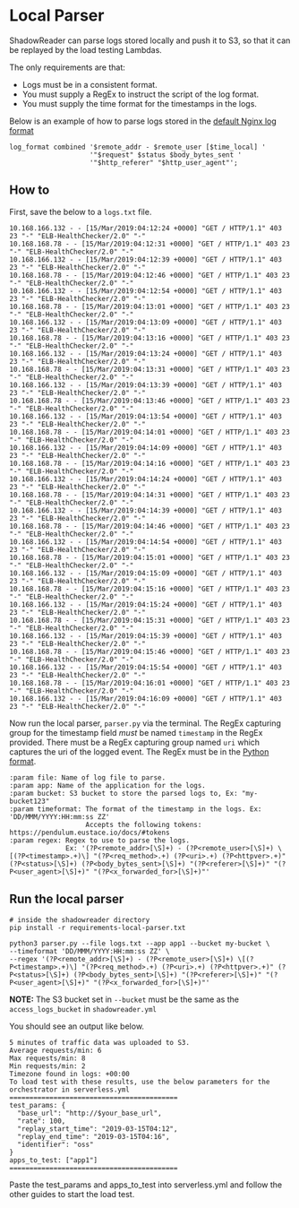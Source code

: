 # Local Parser

ShadowReader can parse logs stored locally and push it to S3, so that it can be replayed by the load testing Lambdas.


The only requirements are that:
- Logs must be in a consistent format.
- You must supply a RegEx to instruct the script of the log format.
- You must supply the time format for the timestamps in the logs.

Below is an example of how to parse logs stored in the [default Nginx log format](https://docs.nginx.com/nginx/admin-guide/monitoring/logging/)
```
log_format combined '$remote_addr - $remote_user [$time_local] '
                    '"$request" $status $body_bytes_sent '
                    '"$http_referer" "$http_user_agent"';
```

## How to
First, save the below to a `logs.txt` file.
```
10.168.166.132 - - [15/Mar/2019:04:12:24 +0000] "GET / HTTP/1.1" 403 23 "-" "ELB-HealthChecker/2.0" "-"
10.168.168.78 - - [15/Mar/2019:04:12:31 +0000] "GET / HTTP/1.1" 403 23 "-" "ELB-HealthChecker/2.0" "-"
10.168.166.132 - - [15/Mar/2019:04:12:39 +0000] "GET / HTTP/1.1" 403 23 "-" "ELB-HealthChecker/2.0" "-"
10.168.168.78 - - [15/Mar/2019:04:12:46 +0000] "GET / HTTP/1.1" 403 23 "-" "ELB-HealthChecker/2.0" "-"
10.168.166.132 - - [15/Mar/2019:04:12:54 +0000] "GET / HTTP/1.1" 403 23 "-" "ELB-HealthChecker/2.0" "-"
10.168.168.78 - - [15/Mar/2019:04:13:01 +0000] "GET / HTTP/1.1" 403 23 "-" "ELB-HealthChecker/2.0" "-"
10.168.166.132 - - [15/Mar/2019:04:13:09 +0000] "GET / HTTP/1.1" 403 23 "-" "ELB-HealthChecker/2.0" "-"
10.168.168.78 - - [15/Mar/2019:04:13:16 +0000] "GET / HTTP/1.1" 403 23 "-" "ELB-HealthChecker/2.0" "-"
10.168.166.132 - - [15/Mar/2019:04:13:24 +0000] "GET / HTTP/1.1" 403 23 "-" "ELB-HealthChecker/2.0" "-"
10.168.168.78 - - [15/Mar/2019:04:13:31 +0000] "GET / HTTP/1.1" 403 23 "-" "ELB-HealthChecker/2.0" "-"
10.168.166.132 - - [15/Mar/2019:04:13:39 +0000] "GET / HTTP/1.1" 403 23 "-" "ELB-HealthChecker/2.0" "-"
10.168.168.78 - - [15/Mar/2019:04:13:46 +0000] "GET / HTTP/1.1" 403 23 "-" "ELB-HealthChecker/2.0" "-"
10.168.166.132 - - [15/Mar/2019:04:13:54 +0000] "GET / HTTP/1.1" 403 23 "-" "ELB-HealthChecker/2.0" "-"
10.168.168.78 - - [15/Mar/2019:04:14:01 +0000] "GET / HTTP/1.1" 403 23 "-" "ELB-HealthChecker/2.0" "-"
10.168.166.132 - - [15/Mar/2019:04:14:09 +0000] "GET / HTTP/1.1" 403 23 "-" "ELB-HealthChecker/2.0" "-"
10.168.168.78 - - [15/Mar/2019:04:14:16 +0000] "GET / HTTP/1.1" 403 23 "-" "ELB-HealthChecker/2.0" "-"
10.168.166.132 - - [15/Mar/2019:04:14:24 +0000] "GET / HTTP/1.1" 403 23 "-" "ELB-HealthChecker/2.0" "-"
10.168.168.78 - - [15/Mar/2019:04:14:31 +0000] "GET / HTTP/1.1" 403 23 "-" "ELB-HealthChecker/2.0" "-"
10.168.166.132 - - [15/Mar/2019:04:14:39 +0000] "GET / HTTP/1.1" 403 23 "-" "ELB-HealthChecker/2.0" "-"
10.168.168.78 - - [15/Mar/2019:04:14:46 +0000] "GET / HTTP/1.1" 403 23 "-" "ELB-HealthChecker/2.0" "-"
10.168.166.132 - - [15/Mar/2019:04:14:54 +0000] "GET / HTTP/1.1" 403 23 "-" "ELB-HealthChecker/2.0" "-"
10.168.168.78 - - [15/Mar/2019:04:15:01 +0000] "GET / HTTP/1.1" 403 23 "-" "ELB-HealthChecker/2.0" "-"
10.168.166.132 - - [15/Mar/2019:04:15:09 +0000] "GET / HTTP/1.1" 403 23 "-" "ELB-HealthChecker/2.0" "-"
10.168.168.78 - - [15/Mar/2019:04:15:16 +0000] "GET / HTTP/1.1" 403 23 "-" "ELB-HealthChecker/2.0" "-"
10.168.166.132 - - [15/Mar/2019:04:15:24 +0000] "GET / HTTP/1.1" 403 23 "-" "ELB-HealthChecker/2.0" "-"
10.168.168.78 - - [15/Mar/2019:04:15:31 +0000] "GET / HTTP/1.1" 403 23 "-" "ELB-HealthChecker/2.0" "-"
10.168.166.132 - - [15/Mar/2019:04:15:39 +0000] "GET / HTTP/1.1" 403 23 "-" "ELB-HealthChecker/2.0" "-"
10.168.168.78 - - [15/Mar/2019:04:15:46 +0000] "GET / HTTP/1.1" 403 23 "-" "ELB-HealthChecker/2.0" "-"
10.168.166.132 - - [15/Mar/2019:04:15:54 +0000] "GET / HTTP/1.1" 403 23 "-" "ELB-HealthChecker/2.0" "-"
10.168.168.78 - - [15/Mar/2019:04:16:01 +0000] "GET / HTTP/1.1" 403 23 "-" "ELB-HealthChecker/2.0" "-"
10.168.166.132 - - [15/Mar/2019:04:16:09 +0000] "GET / HTTP/1.1" 403 23 "-" "ELB-HealthChecker/2.0" "-"
```

Now run the local parser, `parser.py` via the terminal.
The RegEx capturing group for the timestamp field *must* be named `timestamp` in the RegEx provided.
There must be a RegEx capturing group named `uri` which captures the uri of the logged event.
The RegEx must be in the [Python format](https://docs.python.org/3/howto/regex.html).
```
:param file: Name of log file to parse.
:param app: Name of the application for the logs.
:param bucket: S3 bucket to store the parsed logs to, Ex: "my-bucket123"
:param timeformat: The format of the timestamp in the logs. Ex: 'DD/MMM/YYYY:HH:mm:ss ZZ'
                   Accepts the following tokens: https://pendulum.eustace.io/docs/#tokens
:param regex: Regex to use to parse the logs.
              Ex: '(?P<remote_addr>[\S]+) - (?P<remote_user>[\S]+) \[(?P<timestamp>.+)\] "(?P<req_method>.+) (?P<uri>.+) (?P<httpver>.+)" (?P<status>[\S]+) (?P<body_bytes_sent>[\S]+) "(?P<referer>[\S]+)" "(?P<user_agent>[\S]+)" "(?P<x_forwarded_for>[\S]+)"'
```
## Run the local parser
```
# inside the shadowreader directory
pip install -r requirements-local-parser.txt
```
```
python3 parser.py --file logs.txt --app app1 --bucket my-bucket \
--timeformat 'DD/MMM/YYYY:HH:mm:ss ZZ' \
--regex '(?P<remote_addr>[\S]+) - (?P<remote_user>[\S]+) \[(?P<timestamp>.+)\] "(?P<req_method>.+) (?P<uri>.+) (?P<httpver>.+)" (?P<status>[\S]+) (?P<body_bytes_sent>[\S]+) "(?P<referer>[\S]+)" "(?P<user_agent>[\S]+)" "(?P<x_forwarded_for>[\S]+)"'
```
**NOTE:** The S3 bucket set in `--bucket` must be the same as the `access_logs_bucket` in `shadowreader.yml`

You should see an output like below.
```
5 minutes of traffic data was uploaded to S3.
Average requests/min: 6
Max requests/min: 8
Min requests/min: 2
Timezone found in logs: +00:00
To load test with these results, use the below parameters for the orchestrator in serverless.yml
==========================================
test_params: {
  "base_url": "http://$your_base_url",
  "rate": 100,
  "replay_start_time": "2019-03-15T04:12",
  "replay_end_time": "2019-03-15T04:16",
  "identifier": "oss"
}
apps_to_test: ["app1"]
==========================================
```

Paste the test_params and apps_to_test into serverless.yml and follow the other guides to start the load test.
